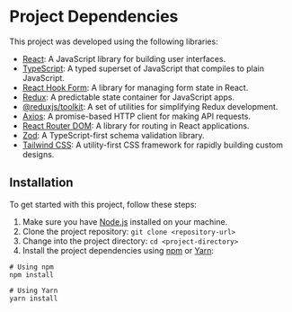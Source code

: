 # Project Dependencies

This project was developed using the following libraries:

- [React](https://reactjs.org/): A JavaScript library for building user interfaces.
- [TypeScript](https://www.typescriptlang.org/): A typed superset of JavaScript that compiles to plain JavaScript.
- [React Hook Form](https://react-hook-form.com/): A library for managing form state in React.
- [Redux](https://redux.js.org/): A predictable state container for JavaScript apps.
- [@reduxjs/toolkit](https://redux-toolkit.js.org/): A set of utilities for simplifying Redux development.
- [Axios](https://axios-http.com/): A promise-based HTTP client for making API requests.
- [React Router DOM](https://reactrouter.com/web/guides/quick-start): A library for routing in React applications.
- [Zod](https://github.com/colinhacks/zod): A TypeScript-first schema validation library.
- [Tailwind CSS](https://tailwindcss.com/): A utility-first CSS framework for rapidly building custom designs.

## Installation

To get started with this project, follow these steps:

1. Make sure you have [Node.js](https://nodejs.org/) installed on your machine.
2. Clone the project repository: `git clone <repository-url>`
3. Change into the project directory: `cd <project-directory>`
4. Install the project dependencies using [npm](https://www.npmjs.com/) or [Yarn](https://yarnpkg.com/):

```shell
# Using npm
npm install

# Using Yarn
yarn install
